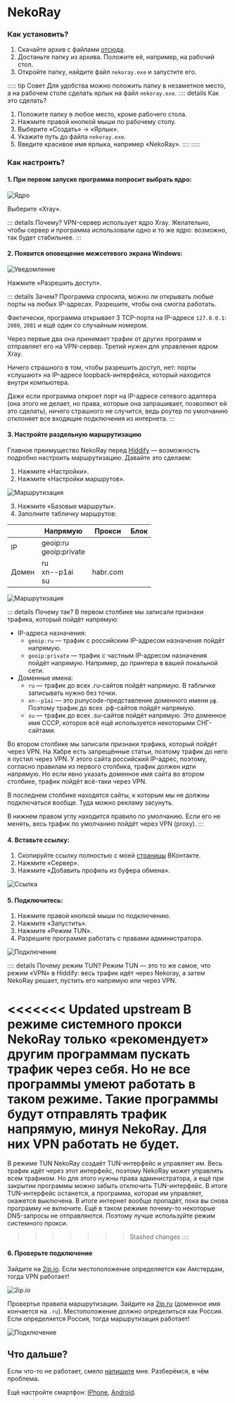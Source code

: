 # NekoRay

### Как установить?

1. Скачайте архив с файлами [отсюда](https://en.nekoray.org/download/).
2. Достаньте папку из архива. Положите её, например, на рабочий стол.
3. Откройте папку, найдите файл `nekoray.exe` и запустите его.

::::: tip Совет
Для удобства можно положить папку в незаметное место, а на рабочем столе сделать ярлык на файл `nekoray.exe`.
:::: details Как это сделать?
1. Положите папку в любое место, кроме рабочего стола.
2. Нажмите правой кнопкой мыши по рабочему столу.
3. Выберите «Создать» -> «Ярлык».
4. Укажите путь до файла `nekoray.exe`.
5. Введите красивое имя ярлыка, например «NekoRay».
::::
:::::

### Как настроить?

#### 1. При первом запуске программа попросит выбрать ядро:

![Ядро](/computer/nekoray.png)

Выберите «Xray».

::: details Почему?
VPN-сервер использует ядро Xray. Желательно, чтобы сервер и программа использовали одно и то же ядро: возможно, так будет стабильнее.
:::

#### 2. Появится оповещение межсетевого экрана Windows:

![Уведомление](/computer/nekoray2.png)

Нажмите «Разрешить доступ».

::: details Зачем?
Программа спросила, можно ли открывать любые порты на любых IP-адресах. Разрешите, чтобы она смогла работать.

Фактически, программа открывает 3 TCP-порта на IP-адресе `127.0.0.1`: `2080`, `2081` и ещё один со случайным номером.

Через первые два она принимает трафик от других программ и отправляет его на VPN-сервер. Третий нужен для управления ядром Xray.

Ничего страшного в том, чтобы разрешить доступ, нет: порты «слушают» на IP-адресе loopback-интерфейса, который находится внутри компьютера.

Даже если программа откроет порт на IP-адресе сетевого адаптера (она этого не делает, но права, которые она запрашивает, позволяют ей это сделать), ничего страшного не случится, ведь роутер по умолчанию отклоняет все входящие подключения из интернета.
:::

#### 3. Настройте раздельную маршрутизацию

Главное преимущество NekoRay перед [Hiddify](/computer/hiddify) — возможность подробно настроить маршрутизацию. Давайте это сделаем:

1. Нажмите «Настройки».
2. Нажмите «Настройки маршрутов».

![Маршрутизация](/computer/nekoray5.png)

3. Нажмите «Базовые маршруты».
4. Заполните табличку маршрутов:

|     |Напрямую                     |Прокси  |Блок|
|-----|-----------------------------|--------|----|
|IP   |geoip:ru<br>geoip:private    |        |    |
|Домен|ru<br>xn--p1ai<br>su         |habr.com|    |

![Маршрутизация](/computer/nekoray6.png)

::: details Почему так?
В первом столбике мы записали признаки трафика, который пойдёт напрямую:
- IP-адреса назначения:
    - `geoip:ru` — трафик с российским IP-адресом назначения пойдёт напрямую.
    - `geoip:private` — трафик с частным IP-адресом назначения пойдёт напрямую. Например, до принтера в вашей локальной сети.
- Доменные имена:
    - `ru` — трафик до всех .ru-сайтов пойдёт напрямую. В табличке записывать нужно без точки.
    - `xn--p1ai` — это punycode-представление доменного имени `рф`. Поэтому трафик до всех .рф-сайтов пойдёт напрямую.
    - `su` — трафик до всех .su-сайтов пойдёт напрямую. Это доменное имя СССР, которое всё ещё используется некоторыми СНГ-сайтами.

Во втором столбике мы записали признаки трафика, который пойдёт через VPN. На Хабре есть запрещённые статьи, поэтому трафик до него я пустил через VPN. У этого сайта российский IP-адрес, поэтому, согласно правилам из первого столбика, трафик должен идти напрямую. Но если явно указать доменное имя сайта во втором столбике, трафик пойдёт всё-таки через VPN.

В последнем столбике находятся сайты, к которым мы не должны подключаться вообще. Туда можно рекламу засунуть.

В нижнем правом углу находится правило по умолчанию. Если его не менять, весь трафик по умолчанию пойдёт через VPN (proxy).
:::

#### 4. Вставьте ссылку:

1. Скопируйте ссылку полностью с моей [страницы](https://vk.com/vova3141592) ВКонтакте.
2. Нажмите «Сервер».
3. Нажмите «Добавить профиль из буфера обмена».

![Ссылка](/computer/nekoray3.png)

#### 5. Подключитесь:

1. Нажмите правой кнопкой мыши по подключению.
2. Нажмите «Запустить».
3. Нажмите «Режим TUN».
4. Разрешите программе работать с правами администратора.

![Подключение](/computer/nekoray4.png)

:::: details Почему режим TUN?
Режим TUN — это то же самое, что режим «VPN» в Hiddify: весь трафик идёт через Nekoray, а затем NekoRay решает, пустить его напрямую или через VPN.

<<<<<<< Updated upstream
В режиме системного прокси NekoRay только «рекомендует» другим программам пускать трафик через себя. Но не все программы умеют работать в таком режиме. Такие программы будут отправлять трафик напрямую, минуя NekoRay. Для них VPN работать не будет.
=======
В режиме TUN NekoRay создаёт TUN-интерфейс и управляет им. Весь трафик идёт через этот интерфейс, поэтому NekoRay может управлять всем трафиком. Но для этого нужны права администратора, а ещё при закрытии программы можно забыть отключить TUN-интерфейс. В итоге TUN-интерфейс останется, а программа, которая им управляет, окажется выключена. В итоге интернет вообще пропадёт, пока вы снова программу не включите. Ещё в таком режиме почему-то некоторые DNS-запросы не отправляются. Поэтому лучше используйте режим системного прокси.
>>>>>>> Stashed changes
::::

#### 6. Проверьте подключение

Зайдите на [2ip.io](https://2ip.io/). Если местоположение определяется как Амстердам, тогда VPN работает!

![2ip.io](/computer/hiddify4.png)

Провертье правила маршрутизации. Зайдите на [2ip.ru](https://2ip.ru/) (доменное имя кончается на `.ru`). Местоположение должно определиться как Россия. Если определяется Россия, тогда маршрутизация работает!

![Подключение](/computer/nekoray7.png)

## Что дальше?

Если что-то не работает, смело [напишите](https://vk.com/vova3141592) мне. Разберёмся, в чём проблема.

Ещё настройте смартфон: [IPhone](/iphone/streisand.md), [Android](/android/hiddify.md).
